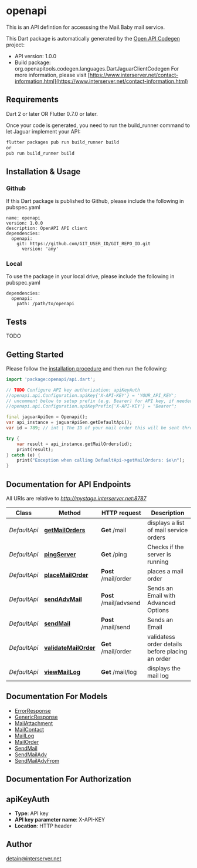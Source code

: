 # openapi
This is an API defintion for accesssing the Mail.Baby mail service.

This Dart package is automatically generated by the [Open API Codegen](https://github.com/OpenAPITools/openapi-generator) project:

- API version: 1.0.0
- Build package: org.openapitools.codegen.languages.DartJaguarClientCodegen
For more information, please visit [https://www.interserver.net/contact-information.html](https://www.interserver.net/contact-information.html)

## Requirements

Dart 2 or later OR Flutter 0.7.0 or later.

Once your code is generated, you need to run the build_runner command to let Jaguar implement your API:

```sh
flutter packages pub run build_runner build
or
pub run build_runner build
```

## Installation & Usage

### Github
If this Dart package is published to Github, please include the following in pubspec.yaml
```
name: openapi
version: 1.0.0
description: OpenAPI API client
dependencies:
  openapi:
    git: https://github.com/GIT_USER_ID/GIT_REPO_ID.git
      version: 'any'
```

### Local
To use the package in your local drive, please include the following in pubspec.yaml
```
dependencies:
  openapi:
    path: /path/to/openapi
```

## Tests

TODO

## Getting Started

Please follow the [installation procedure](#installation--usage) and then run the following:

```dart
import 'package:openapi/api.dart';

// TODO Configure API key authorization: apiKeyAuth
//openapi.api.Configuration.apiKey{'X-API-KEY'} = 'YOUR_API_KEY';
// uncomment below to setup prefix (e.g. Bearer) for API key, if needed
//openapi.api.Configuration.apiKeyPrefix{'X-API-KEY'} = "Bearer";

final jaguarApiGen = Openapi();
var api_instance = jaguarApiGen.getDefaultApi();
var id = 789; // int | The ID of your mail order this will be sent through.

try {
    var result = api_instance.getMailOrders(id);
    print(result);
} catch (e) {
    print("Exception when calling DefaultApi->getMailOrders: $e\n");
}

```

## Documentation for API Endpoints

All URIs are relative to *http://mystage.interserver.net:8787*

Class | Method | HTTP request | Description
------------ | ------------- | ------------- | -------------
*DefaultApi* | [**getMailOrders**](doc//DefaultApi.md#getmailorders) | **Get** /mail | displays a list of mail service orders
*DefaultApi* | [**pingServer**](doc//DefaultApi.md#pingserver) | **Get** /ping | Checks if the server is running
*DefaultApi* | [**placeMailOrder**](doc//DefaultApi.md#placemailorder) | **Post** /mail/order | places a mail order
*DefaultApi* | [**sendAdvMail**](doc//DefaultApi.md#sendadvmail) | **Post** /mail/advsend | Sends an Email with Advanced Options
*DefaultApi* | [**sendMail**](doc//DefaultApi.md#sendmail) | **Post** /mail/send | Sends an Email
*DefaultApi* | [**validateMailOrder**](doc//DefaultApi.md#validatemailorder) | **Get** /mail/order | validatess order details before placing an order
*DefaultApi* | [**viewMailLog**](doc//DefaultApi.md#viewmaillog) | **Get** /mail/log | displays the mail log


## Documentation For Models

 - [ErrorResponse](doc//ErrorResponse.md)
 - [GenericResponse](doc//GenericResponse.md)
 - [MailAttachment](doc//MailAttachment.md)
 - [MailContact](doc//MailContact.md)
 - [MailLog](doc//MailLog.md)
 - [MailOrder](doc//MailOrder.md)
 - [SendMail](doc//SendMail.md)
 - [SendMailAdv](doc//SendMailAdv.md)
 - [SendMailAdvFrom](doc//SendMailAdvFrom.md)


## Documentation For Authorization


## apiKeyAuth

- **Type**: API key
- **API key parameter name**: X-API-KEY
- **Location**: HTTP header


## Author

detain@interserver.net


